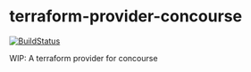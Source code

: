 # terraform-provider-concourse

[![BuildStatus](https://github.com/cappyzawa/terraform-provider-concourse/workflows/CI/badge.svg)](https://github.com/cappyzawa/terraform-provider-concourse/actions?query=workflow%3ACI)

WIP: A terraform provider for concourse
